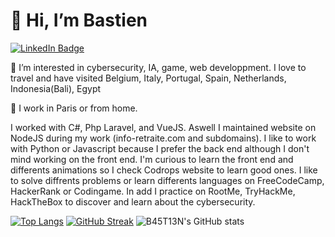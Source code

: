 <h1>👋 Hi, I’m Bastien</h1>

<div id="badges">
  <a href="https://www.linkedin.com/in/bastien-da-silva-412764213">
    <img src="https://img.shields.io/badge/LinkedIn-grey?style=for-the-badge&logo=linkedin&logoColor=white" alt="LinkedIn Badge"/>
  </a>
</div>

👀 I’m interested in cybersecurity, IA, game, web developpment.
I love to travel and have visited Belgium, Italy, Portugal, Spain, Netherlands, Indonesia(Bali), Egypt

🌱 I work in Paris or from home.

I worked with C#, Php Laravel, and VueJS. Aswell I maintained website on NodeJS during my work (info-retraite.com and subdomains).
I like to work with Python or Javascript because I prefer the back end although I don't mind working on the front end.
I'm curious to learn the front end and differents animations so I check Codrops website to learn good ones.
I like to solve diffrents problems or learn differents languages on FreeCodeCamp, HackerRank or Codingame.
In add I practice on RootMe, TryHackMe, HackTheBox to discover and learn about the cybersecurity.



[![Top Langs](https://github-readme-stats.vercel.app/api/top-langs/?username=B45T13N&layout=donut-vertical&theme=dark)](https://github.com/anuraghazra/github-readme-stats) 
[![GitHub Streak](https://github-readme-streak-stats.herokuapp.com?user=B45T13N&theme=dark)](https://git.io/streak-stats)
![B45T13N's GitHub stats](https://github-readme-stats.vercel.app/api?username=B45T13N&hide&theme=dark=contribs,prs)

<img src="https://komarev.com/ghpvc/?username=B45T13N&style=flat-square&color=blue" alt=""/>
